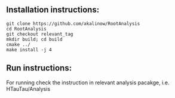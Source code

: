 ## Installation instructions:

``` 
git clone https://github.com/akalinow/RootAnalysis
cd RootAnalysis
git checkout relevant_tag
mkdir build; cd build
cmake ../
make install -j 4
```
## Run instructions:

For running check the instruction in relevant analysis pacakge, i.e. HTauTau/Analysis


